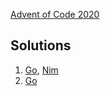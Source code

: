 [Advent of Code 2020](https://adventofcode.com/2020)

## Solutions

1. [Go](https://github.com/alex-schaaf/adventofcode2020/blob/main/day1/main.go), [Nim](https://github.com/alex-schaaf/adventofcode2020/blob/main/day1/main.nim)
2. [Go](https://github.com/alex-schaaf/adventofcode2020/blob/main/day2/main.go)
